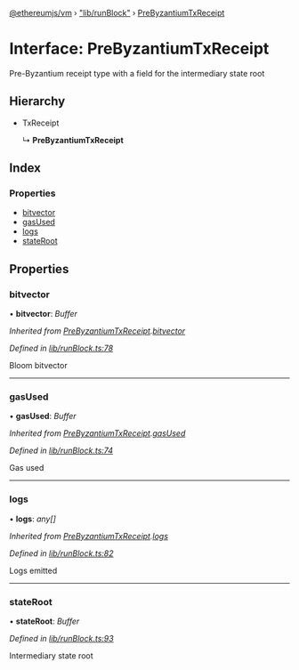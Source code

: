 [@ethereumjs/vm](../README.md) › ["lib/runBlock"](../modules/_lib_runblock_.md) › [PreByzantiumTxReceipt](_lib_runblock_.prebyzantiumtxreceipt.md)

# Interface: PreByzantiumTxReceipt

Pre-Byzantium receipt type with a field
for the intermediary state root

## Hierarchy

* TxReceipt

  ↳ **PreByzantiumTxReceipt**

## Index

### Properties

* [bitvector](_lib_runblock_.prebyzantiumtxreceipt.md#bitvector)
* [gasUsed](_lib_runblock_.prebyzantiumtxreceipt.md#gasused)
* [logs](_lib_runblock_.prebyzantiumtxreceipt.md#logs)
* [stateRoot](_lib_runblock_.prebyzantiumtxreceipt.md#stateroot)

## Properties

###  bitvector

• **bitvector**: *Buffer*

*Inherited from [PreByzantiumTxReceipt](_lib_runblock_.prebyzantiumtxreceipt.md).[bitvector](_lib_runblock_.prebyzantiumtxreceipt.md#bitvector)*

*Defined in [lib/runBlock.ts:78](https://github.com/ethereumjs/ethereumjs-vm/blob/master/packages/vm/lib/runBlock.ts#L78)*

Bloom bitvector

___

###  gasUsed

• **gasUsed**: *Buffer*

*Inherited from [PreByzantiumTxReceipt](_lib_runblock_.prebyzantiumtxreceipt.md).[gasUsed](_lib_runblock_.prebyzantiumtxreceipt.md#gasused)*

*Defined in [lib/runBlock.ts:74](https://github.com/ethereumjs/ethereumjs-vm/blob/master/packages/vm/lib/runBlock.ts#L74)*

Gas used

___

###  logs

• **logs**: *any[]*

*Inherited from [PreByzantiumTxReceipt](_lib_runblock_.prebyzantiumtxreceipt.md).[logs](_lib_runblock_.prebyzantiumtxreceipt.md#logs)*

*Defined in [lib/runBlock.ts:82](https://github.com/ethereumjs/ethereumjs-vm/blob/master/packages/vm/lib/runBlock.ts#L82)*

Logs emitted

___

###  stateRoot

• **stateRoot**: *Buffer*

*Defined in [lib/runBlock.ts:93](https://github.com/ethereumjs/ethereumjs-vm/blob/master/packages/vm/lib/runBlock.ts#L93)*

Intermediary state root
